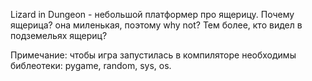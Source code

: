 Lizard in Dungeon - небольшой платформер про ящерицу. 
Почему ящерица? она миленькая, поэтому why not? Тем более, кто видел в подземельях ящериц?

Примечание: чтобы игра запустилась в компиляторе необходимы библеотеки: pygame, random, sys, os.
